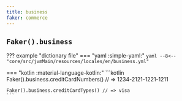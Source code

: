 ```yaml
---
title: business
faker: commerce
---
```


## `Faker().business`

??? example "dictionary file"
    === "yaml :simple-yaml:"
        ```yaml
        --8<-- "core/src/jvmMain/resources/locales/en/business.yml"
        ```

=== "kotlin :material-language-kotlin:"
    ```kotlin
    Faker().business.creditCardNumbers() // => 1234-2121-1221-1211

    Faker().business.creditCardTypes() // => visa
    ```
